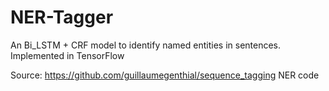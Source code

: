 # NER-Tagger
An Bi_LSTM + CRF model to identify named entities in sentences. Implemented in TensorFlow

Source: https://github.com/guillaumegenthial/sequence_tagging NER code

